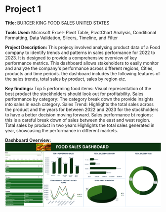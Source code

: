 # Project 1

**Title:** [BURGER KING FOOD SALES UNITED STATES](https://github.com/Dominion1987/Dominion1987.github.io/blob/main/FOODFILE.xlsx)

**Tools Used:** Microsoft Excel- Pivot Table, PivotChart Analysis, Conditional Formatting, Data Validation, Slicers, Timeline, and Filter

**Project Description:** This projecy involved analysing product data of a Food company to identify trends and patterns in sales performance for 2022 to 2023. It is designed to provide a comprehensive overview of key performance metrics. This dashboard allows stakeholders to easily monitor and analyze the company's performance across different regions, Cities, products and time periods. the dashboard includes the following features of the sales trends, total sales by product, sales by region etc.

**Key findings:** Top 5 performing food items: Visual representation of the best product the stockholders should look out for profitability.
Sales performance by category: The category break down the provide insights into sales in each category.
Sales Trend: Highlights the total sales across the product and the years for between 2022 and 2023 for the stockholders to have a better decision moving forward.
Sales performance bt regions: this is a careful break down of sales between the east and west region.
Total sales by product in two years:Highlights the total sales generated in year, showcasing the performance in different markets.

**Dashboard Overview:** 
![FOODDASHBOARD](FOODDASHBOARD.png)
